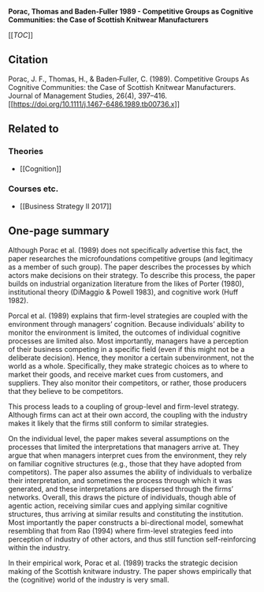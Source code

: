 **Porac, Thomas and Baden-Fuller 1989 - Competitive Groups as Cognitive Communities: the Case of Scottish Knitwear Manufacturers**

[[_TOC_]]

## Citation
Porac, J. F., Thomas, H., & Baden‐Fuller, C. (1989). Competitive Groups As Cognitive Communities: the Case of Scottish Knitwear Manufacturers. Journal of Management Studies, 26(4), 397–416. [[https://doi.org/10.1111/j.1467-6486.1989.tb00736.x]]

## Related to

### Theories
* [[Cognition]]

### Courses etc.
* [[Business Strategy II 2017]]

## One-page summary
Although Porac et al. (1989) does not specifically advertise this fact, the paper researches the microfoundations  competitive groups (and legitimacy as a member of such group). The paper describes the processes by which actors make decisions on their strategy. To describe this process, the paper builds on industrial organization literature from the likes of Porter (1980), institutional theory (DiMaggio & Powell 1983), and cognitive work (Huff 1982). 

Porcal et al. (1989) explains that firm-level strategies are coupled with the environment through managers’ cognition. Because individuals’ ability to monitor the environment is limited, the outcomes of individual cognitive processes are limited also. Most importantly, managers have a perception of their business competing in a specific field (even if this might not be a deliberate decision). Hence, they monitor a certain subenvironment, not the world as a whole. Specifically, they make strategic choices as to where to market their goods, and receive market cues from customers, and suppliers.  They also monitor their competitors, or rather, those producers that they believe to be competitors. 

This process leads to a coupling of group-level and firm-level strategy. Although firms can act at their own accord, the coupling with the industry makes it likely that the firms still conform to similar strategies. 

On the individual level, the paper makes several assumptions on the processes that limited the interpretations that managers arrive at. They argue that when managers interpret cues from the environment, they rely on familiar cognitive structures (e.g., those that they have adopted from competitors). The paper also assumes the ability of individuals to verbalize their interpretation, and sometimes the process through which it was generated, and these interpretations are dispersed through the firms’ networks. Overall, this draws the picture of individuals, though able of agentic action, receiving similar cues and applying similar cognitive structures, thus arriving at similar results and constituting the institution. Most importantly the paper constructs a bi-directional model, somewhat resembling that from Rao (1994) where firm-level strategies feed into perception of industry of other actors, and thus still function self-reinforcing within the industry. 

In their empirical work, Porac et al. (1989) tracks the strategic decision making of the Scottish knitware industry. The paper shows empirically that the (cognitive) world of the industry is very small. 